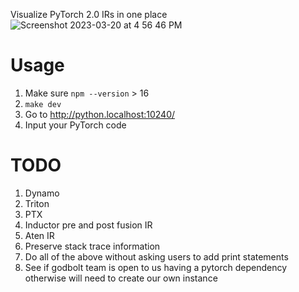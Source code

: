Visualize PyTorch 2.0 IRs in one place
![Screenshot 2023-03-20 at 4 56 46 PM](https://user-images.githubusercontent.com/3282513/226496067-c2b8bf1d-59e5-45ed-a022-af12139d000e.png)



# Usage

1. Make sure `npm --version` > 16
2. `make dev`
3. Go to http://python.localhost:10240/
4. Input your PyTorch code

# TODO

1. Dynamo
2. Triton
3. PTX
4. Inductor pre and post fusion IR
5. Aten IR
6. Preserve stack trace information
7. Do all of the above without asking users to add print statements
8. See if godbolt team is open to us having a pytorch dependency otherwise will need to create our own instance
